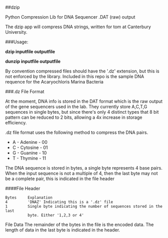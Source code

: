 ##dzip

Python Compression Lib for DNA Sequencer .DAT (raw) output

The dzip app will compress DNA strings, written for tom at Canterbury University.

###Usage:

**dzip inputfile outputfile**

**dunzip inputfile outputfile**

By convention compressed files should have the '.dz' extension, but this is not enforced by the library. Included in this repo is the sample DNA requence for the Acaryochloris Marina Bacteria

###.dz File Format

At the moment, DNA info is stored in the DAT format which is the raw output of the gene sequencers used in the lab. They currently store A,C,T,G sequences in single bytes, but since there's only 4 distinct types that 8 bit pattern can be reduced to 2 bits, allowing a 4x increase in storage efficiency.

.dz file format uses the following method to compress the DNA pairs.

* A - Adenine  - 00
* C - Cytosine - 01
* G - Guanine  - 10
* T - Thymine  - 11

The DNA sequence is stored in bytes, a single byte represents 4 base pairs. When the input sequence is not a multiple of 4, then the last byte may not be a complete pair, this is indicated in the file header

####File Header

    Bytes     Explanation
    4         'DNAZ' Indicating this is a '.dz' file
    1         Single byte indicating the number of sequences stored in the last
              byte. Either '1,2,3 or 4'

File Data
The remainder of the bytes in the file is the encoded data. The length of data in the last byte is indicated in the header.

